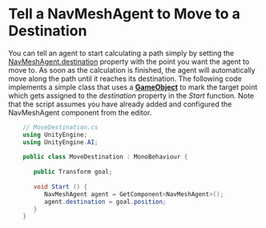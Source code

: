 # Tell a NavMeshAgent to Move to a Destination

You can tell an agent to start calculating a path simply by setting the [NavMeshAgent.destination][1] property with the point you want the agent to move to. As soon as the calculation is finished, the agent will automatically move along the path until it reaches its destination. The following code implements a simple class that uses a [**GameObject**][2] to mark the target point which gets assigned to the _destination_ property in the _Start_ function. Note that the script assumes you have already added and configured the NavMeshAgent component from the editor.

``` C#
    // MoveDestination.cs
    using UnityEngine;
    using UnityEngine.AI;
    
    public class MoveDestination : MonoBehaviour {
       
       public Transform goal;
       
       void Start () {
          NavMeshAgent agent = GetComponent<NavMeshAgent>();
          agent.destination = goal.position; 
       }
    }
```

[1]: https://docs.unity3d.com/6000.0/Documentation/ScriptReference/AI.NavMeshAgent-destination.html

[2]: https://docs.unity3d.com/6000.0/Documentation/Manual/class-GameObject.html "The fundamental object in Unity scenes, which can represent characters, props, scenery, cameras, waypoints, and more. A GameObject’s functionality is defined by the Components attached to it."
